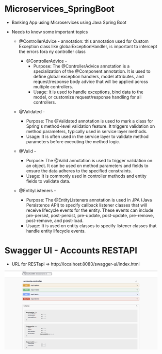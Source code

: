 # Microservices_SpringBoot

* Banking App using Microservices using Java Spring Boot

* Needs to know some important topics 
    - @ControllerAdvice - annotation: 
            this annotation used for Custom Exception class like globalExceptionHandler, is important to intercept the errors fora ny controller class 
      - @ControllerAdvice -
        -   Purpose: The @ControllerAdvice annotation is a specialization of the @Component annotation. It is used to define global exception handlers, model attributes, 
                    and request/response body advice that will be applied across multiple controllers.
        - Usage: It is used to handle exceptions, bind data to the model, or customize request/response handling for all controllers.
    - @Validated - 
        -   Purpose: The @Validated annotation is used to mark a class for Spring's method-level validation feature. It triggers validation on method parameters, typically used in service layer methods.
        -   Usage: It is often used in the service layer to validate method parameters before executing the method logic.
    - @Valid - 
        - Purpose: The @Valid annotation is used to trigger validation on an object. It can be used on method parameters and fields to ensure the data adheres to the specified constraints.
        - Usage: It is commonly used in controller methods and entity fields to validate data.
    
    - @EntityListeners -
      - Purpose: The @EntityListeners annotation is used in JPA (Java Persistence API) to specify callback listener classes that will receive lifecycle events for the entity. 
                    These events can include pre-persist, post-persist, pre-update, post-update, pre-remove, post-remove, and post-load.
      - Usage: It is used on entity classes to specify listener classes that handle entity lifecycle events.
  
# Swagger UI - Accounts RESTAPI
*  URL for RESTapi => http://localhost:8080/swagger-ui/index.html

<img src="Accounts_RESTAPI_Swagger.png" alt="image"/>
